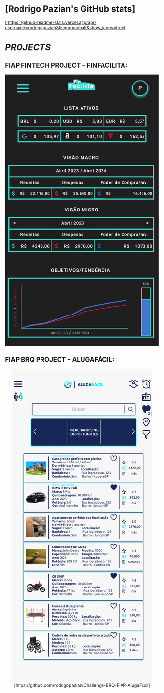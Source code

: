 # [Rodrigo Pazian's GitHub stats]
<p align="center">
            
  [!(https://github-readme-stats.vercel.app/api?username=rodrigopazian&theme=cobalt&show_icons=true)](https://github.com/rodrigopazian/github-readme-stats)
</p>

# *PROJECTS*

## FIAP FINTECH PROJECT - FINFACILITA:

<p align="center"><img src="images/Finfacilita.png"><https://github.com/rodrigopazian/Projeto-FIAP-Fintech-99583></p>



## FIAP BRQ PROJECT - ALUGAFÁCIL:


<p align="center"><img src="images/Alugafacil.png">[https://github.com/rodrigopazian/Challenge-BRQ-FIAP-AlugaFacil]</p>




